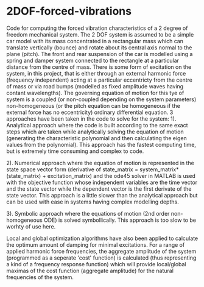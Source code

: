 # 2DOF-forced-vibrations
Code for computing the forced vibration characteristics of a 2 degree of freedom mechanical system. The 2 DOF system is assumed to be a simple car model with its mass concentrated in a rectangular mass which can translate vertically (bounce) and rotate about its central axis normal to the plane (pitch). The front and rear suspension of the car is modelled using a spring and damper system connected to the rectangle at a particular distance from the centre of mass. There is some form of excitation on the system, in this project, that is either through an external harmonic force (frequency independent) acting at a particular eccentricty from the centre of mass or via road bumps (modelled as fixed amplitude waves having contant wavelengths). The governing equation of motion for this tye of system is a coupled (or non-coupled depending on the system parameters) non-homogeneous (or the pitch equation can be homogeneous if the external force has no eccentricity) ordinary differential equation. 3 approaches have been taken in the code to solve for the system: 1). Analytical approach where the code is built according to the same exact steps which are taken while analytically solving the equation of motion (generating the characteristic polynomial and then calculating the eigen values from the polynomial). This approach has the fastest computing time, but is extremely time consuming and complex to code. 

2). Numerical approach where the equation of motion is represented in the state space vector form (derivative of state_matrix = system_matrix*(state_matrix) + excitation_matrix) and the ode45 solver in MATLAB is used with the objective function whose independent variables are the time vector and the state vector while the dependent vector is the first derivate of the state vector. This approach is a little slower than the analytical approach but can be used with ease in systems having complex modelling depths. 

3). Symbolic approach where the equations of motion (2nd order non-homogeneous ODE) is solved symbollically. This approach is too slow to be worhty of use here.

Local and global optimization algorithms have also been applied to calculate the optimum amount of damping for minimal excitations. For a range of applied harmonic force frequencies, the aggregate amplitude of the system (programmed as a seperate 'cost' function) is calculated (thus representing a kind of a frequency response function) which will provide local/global maximas of the cost function (aggregate amplitude) for the natural frequencies of the system.

